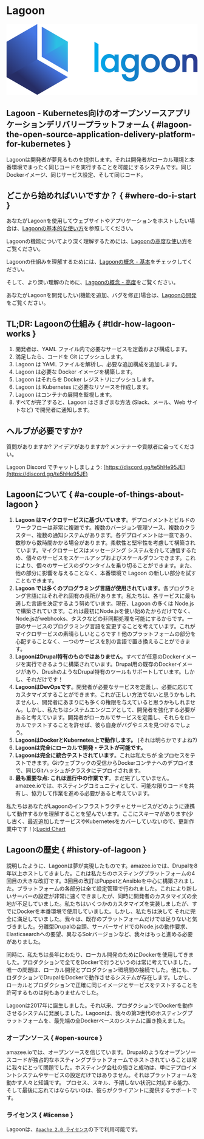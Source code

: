 # Lagoon

![](./lagoon-logo.png)

## Lagoon - Kubernetes向けのオープンソースアプリケーションデリバリープラットフォーム { #lagoon-the-open-source-application-delivery-platform-for-kubernetes }

Lagoonは開発者が夢見るものを提供します。それは開発者がローカル環境と本番環境でまったく同じコードを実行することを可能にするシステムです。同じDockerイメージ、同じサービス設定、そして同じコード。

## どこから始めればいいですか？ { #where-do-i-start }

あなたがLagoonを使用してウェブサイトやアプリケーションをホストしたい場合は、[Lagoonの基本的な使い方](using-lagoon-the-basics/index.md)を参照してください。

Lagoonの機能についてより深く理解するためには、[Lagoonの高度な使い方](using-lagoon-advanced/index.md)をご覧ください。

Lagoonの仕組みを理解するためには、[Lagoonの概念 - 基本](concepts-basics/index.md)をチェックしてください。

そして、より深い理解のために、[Lagoonの概念 - 高度](concepts-advanced/index.md)をご覧ください。

あなたがLagoonを開発したい(機能を追加、バグを修正)場合は、[Lagoonの開発](contributing-to-lagoon/developing-lagoon.md)をご覧ください。

## TL;DR: Lagoonの仕組み { #tldr-how-lagoon-works }

1. 開発者は、YAML ファイル内で必要なサービスを定義および構成します。
2. 満足したら、コードを Git にプッシュします。
3. Lagoon は YAML ファイルを解析し、必要な追加構成を追加します。
4. Lagoon は必要な Docker イメージを構築します。
5. Lagoon はそれらを Docker レジストリにプッシュします。
6. Lagoon は Kubernetes に必要なリソースを作成します。
7. Lagoon はコンテナの展開を監視します。
8. すべてが完了すると、Lagoon はさまざまな方法 (Slack、メール、Web サイトなど) で開発者に通知します。

## ヘルプが必要ですか?

質問がありますか? アイデアがありますか? メンテナーや貢献者に会ってください。

Lagoon Discord でチャットしましょう: [https://discord.gg/te5hHe95JE](https://discord.gg/te5hHe95JE)

## Lagoonについて { #a-couple-of-things-about-lagoon }

1. **Lagoon はマイクロサービスに基づいています**。デプロイメントとビルドのワークフローは非常に複雑です。複数のバージョン管理ソース、複数のクラスター、複数の通知システムがあります。各デプロイメントは一意であり、数秒から数時間かかる場合があります。柔軟性と堅牢性を考慮して構築されています。マイクロサービスはメッセージング システムを介して通信するため、個々のサービスをスケールアップおよびスケールダウンできます。これにより、個々のサービスのダウンタイムを乗り切ることができます。また、他の部分に影響を与えることなく、本番環境で Lagoon の新しい部分を試すこともできます。
2. **Lagoon では多くのプログラミング言語が使用されています**。各プログラミング言語にはそれぞれ固有の長所があります。私たちは、各サービスに最も適した言語を決定するよう努めています。現在、Lagoon の多くは Node.js で構築されています。これは最初にNode.jsを使い始めたからだけでなく、Node.jsがwebhooks、タスクなどの非同期処理を可能にするからです。一部のサービスのプログラミング言語を変更することを考えています。これがマイクロサービスの素晴らしいところです！他のプラットフォームの部分を心配することなく、一つのサービスを別の言語で置き換えることができます。
3. **LagoonはDrupal特有のものではありません**。すべてが任意のDockerイメージを実行できるように構築されています。Drupal用の既存のDockerイメージがあり、DrushのようなDrupal特有のツールもサポートしています。しかし、それだけです！
4. **LagoonはDevOpsです**。開発者が必要なサービスを定義し、必要に応じてカスタマイズすることができます。これが正しい方法でないと思うかもしれませんし、開発者にあまりにも多くの権限を与えていると思うかもしれません。しかし、私たちはシステムエンジニアとして、開発者を強化する必要があると考えています。開発者がローカルでサービスを定義し、それらをローカルでテストすることを許せば、彼ら自身がバグやミスを見つけるでしょう。
5. **LagoonはDockerとKubernetes上で動作します。** \(それは明らかですよね?\)
6. **Lagoonは完全にローカルで開発・テストが可能です。**
7. **Lagoonは完全に統合テストされています**。これは私たちが 全プロセスをテストできます。Gitウェブフックの受信からDockerコンテナへのデプロイまで、同じGitハッシュがクラスタにデプロイされます。
8. **最も重要な点: これは進行中の作業です**。まだ完了していません。amazee.ioでは、ホスティングコミュニティとして、可能な限りコードを共有し、協力して作業を進める必要があると考えています。

私たちはあなたがLagoonのインフラストラクチャとサービスがどのように連携して動作するかを理解することを望んでいます。ここにスキーマがあります(少し古く、最近追加したサービスやKubernetesをカバーしていないので、更新作業中です！):[Lucid Chart](https://lucid.app/documents/view/cb441054-e04a-4389-b98b-c75bcda8ea0d) ‌

## Lagoonの歴史 { #history-of-lagoon }

説明したように、Lagoonは夢が実現したものです。amazee.ioでは、Drupalを8年以上ホストしてきました。これは私たちのホスティングプラットフォームの4回目の大きな改訂です。3回目の改訂はPuppetとAnsibleを中心に構築されました。プラットフォームの各部分は全て設定管理で行われました。これにより新しいサーバーの設定が非常に速くできましたが、同時に開発者のカスタマイズの余地が不足していました。私たちはいくつかのカスタマイズを実装しましたが、すでにDockerを本番環境で使用していました。しかし、私たちは決して それに完全に満足していました。我々は、既存のプラットフォームだけでは足りないと気づきました。分離型Drupalの台頭、サーバーサイドでのNode.jsの動作要求、Elasticsearchへの要望、異なるSolrバージョンなど、我々はもっと進める必要がありました。

同時に、私たちは長年にわたり、ローカル開発のためにDockerを使用してきました。プロダクションで全てをDockerで行うというのは常に考えていました。唯一の問題は、ローカル開発とプロダクション環境間の接続でした。他にも、プロダクションでDrupalをDockerで動作させるシステムが存在します。しかし、ローカルとプロダクションで正確に同じイメージとサービスをテストすることを許可するものは何もありませんでした。

Lagoonは2017年に誕生しました。それ以来、プロダクションでDockerを動作させるシステムに発展しました。Lagoonは、我々の第3世代のホスティングプラットフォームを、最先端の全Dockerベースのシステムに置き換えました。

### オープンソース { #open-source }

amazee.ioでは、オープンソースを信じています。Drupalのようなオープンソースコードが独占的なホスティングプラットフォームでホストされていることは常に我々にとって問題でした。ホスティング会社の強さと成功は、単にデプロイメントシステムやサービスの設定だけではありません。それはプラットフォームを動かす人々と知識です。 プロセス、スキル、予期しない状況に対応する能力、そして最後に忘れてはならないのは、彼らがクライアントに提供するサポートです。

### ライセンス { #license }

Lagoonは、[`Apache 2.0 ライセンス`](https://github.com/uselagoon/lagoon/blob/main/LICENSE)の下で利用可能です。
